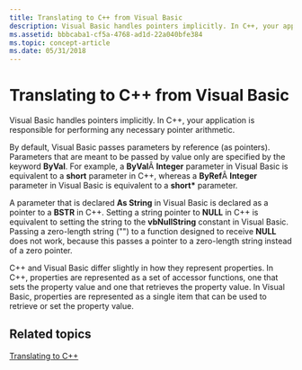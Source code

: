 ```yaml
---
title: Translating to C++ from Visual Basic
description: Visual Basic handles pointers implicitly. In C++, your application is responsible for performing any necessary pointer arithmetic.
ms.assetid: bbbcaba1-cf5a-4768-ad1d-22a040bfe384
ms.topic: concept-article
ms.date: 05/31/2018
---
```


# Translating to C++ from Visual Basic

Visual Basic handles pointers implicitly. In C++, your application is responsible for performing any necessary pointer arithmetic.

By default, Visual Basic passes parameters by reference (as pointers). Parameters that are meant to be passed by value only are specified by the keyword **ByVal**. For example, a **ByVal**Â **Integer** parameter in Visual Basic is equivalent to a **short** parameter in C++, whereas a **ByRef**Â **Integer** parameter in Visual Basic is equivalent to a **short\*** parameter.

A parameter that is declared **As String** in Visual Basic is declared as a pointer to a **BSTR** in C++. Setting a string pointer to **NULL** in C++ is equivalent to setting the string to the **vbNullString** constant in Visual Basic. Passing a zero-length string ("") to a function designed to receive **NULL** does not work, because this passes a pointer to a zero-length string instead of a zero pointer.

C++ and Visual Basic differ slightly in how they represent properties. In C++, properties are represented as a set of accessor functions, one that sets the property value and one that retrieves the property value. In Visual Basic, properties are represented as a single item that can be used to retrieve or set the property value.

## Related topics

<dl> <dt>

[Translating to C++](translating-to-c--.md)
</dt> </dl>

 

 




